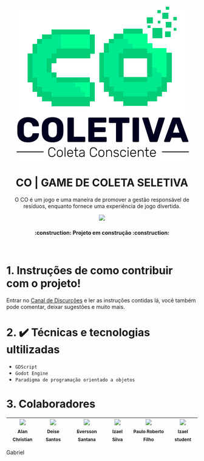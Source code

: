 <div align="center">

![banner](.github/Logo_457x.png)

# CO | GAME DE COLETA SELETIVA

O CO é um jogo e uma maneira de promover a gestão responsável de resíduos, enquanto fornece uma experiência de jogo divertida.
</div>

<p align="center"><img src="http://img.shields.io/static/v1?label=STATUS&message=EM%20DESENVOLVIMENTO&color=GREEN&style=for-the-badge"/></p>

<h4 align="center">    
 :construction:  Projeto em construção  :construction:
</h4>

<br>

# 1. Instruções de como contribuir com o projeto!

Entrar no [Canal de Discurções](https://github.com/Ias4g/game-godot-project-interactive-systems/discussions/7) e ler as instruções contidas lá, você também pode comentar, deixar sugestões e muito mais.

# 2. ✔️ Técnicas e tecnologias ultilizadas
* `GDScript`
* `Godot Engine`
* `Paradigma de programação orientado a objetos`

# 3. Colaboradores
| [<img src="https://github.com/AlannChris.png" width=115><br><sub>Alan Christian</sub>](https://github.com/AlannChris) | [<img src="https://github.com/Deyzy.png" width=115><br><sub>Deise Santos</sub>](https://github.com/Deyzy) | [<img src="https://github.com/EverssonBela.png" width=115><br><sub>Eversson Santana</sub>](https://github.com/EverssonBela) | [<img src="https://github.com/ias4g.png" width=115><br><sub>Izael Silva</sub>](https://github.com/ias4g) | [<img src="https://github.com/PauloRobertoFilhoo.png" width=115><br><sub>Paulo Roberto Filho</sub>](https://github.com/PauloRobertoFilhoo) | [<img src="https://github.com/studentias.png" width=115><br><sub>Izael student</sub>](https://github.com/studentias) |
| :---: | :---: | :---: | :---: | :---: | :---: |













Gabriel 
